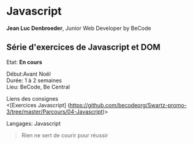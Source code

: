 # Javascript #

**Jean Luc Denbroeder**, Junior Web Developer by BeCode  

## Série d'exercices de Javascript et DOM ##

Etat: **En cours**  

Début:Avant Noël   
Durée: 1 à 2 semaines  
Lieu: BeCode, Be Central  

Liens des consignes  
<[Exercices Javascript] (https://github.com/becodeorg/Swartz-promo-3/tree/master/Parcours/04-Javascript)>


Langages: Javascript  


<!-- 
<http://www.google.com>



[![alt](url de l'image)](url du lien)

[![Capture d'écran de la page Accueil](https://jldenbroeder.github.io/URL/assets/img/capt1.jpg "Capture d'écran de la page Accueil")](URL)  
-->

> Rien ne sert de courir pour réussir
